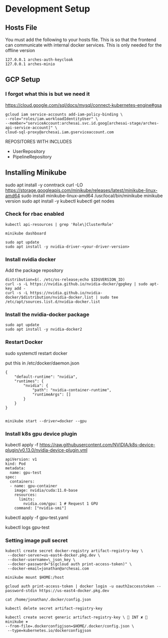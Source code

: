 # Development Setup

## Hosts File

You must add the following to your hosts file. This is so that the frontend can communicate with internal docker services.
This is only needed for the offline version

```
127.0.0.1 arches-auth-keycloak
127.0.0.1 arches-minio
```

## GCP Setup

### I forgot what this is but we need it

https://cloud.google.com/sql/docs/mysql/connect-kubernetes-engine#gsa

```
gcloud iam service-accounts add-iam-policy-binding \
--role="roles/iam.workloadIdentityUser" \
--member="serviceAccount:archesai.svc.id.goog[archesai-stage/arches-api-service-account]" \
cloud-sql-proxy@archesai.iam.gserviceaccount.com
```

<!-- name: Cut Docs
on:
  workflow_dispatch:

jobs:
  rdme-openapi:
    runs-on: ubuntu-latest
    steps:
      - name: Check out repo 📚
        uses: actions/checkout@v3

      - name: Run `openapi` command 🚀
        uses: readmeio/rdme@v8
        with:
          rdme: openapi https://api.archesai.com/-json --key=${{ secrets.README_SECRET }} --id=64837ab02aa53c002a2ceccd -->

REPOSITORES WITH INCLUDES

- UserRepository
- PipelineRepository

## Installing Minikube

sudo apt install -y conntrack
curl -LO https://storage.googleapis.com/minikube/releases/latest/minikube-linux-amd64
sudo install minikube-linux-amd64 /usr/local/bin/minikube
minikube version
sudo apt install -y kubectl
kubectl get nodes

### Check for rbac enabled

```
kubectl api-resources | grep 'Role\|ClusterRole'

minikube dashboard

sudo apt update
sudo apt install -y nvidia-driver-<your-driver-version>
```

### Install nvidia docker

Add the package repository

```
distribution=$(. /etc/os-release;echo $ID$VERSION_ID)
curl -s -L https://nvidia.github.io/nvidia-docker/gpgkey | sudo apt-key add -
curl -s -L https://nvidia.github.io/nvidia-docker/$distribution/nvidia-docker.list | sudo tee /etc/apt/sources.list.d/nvidia-docker.list
```

### Install the nvidia-docker package

```
sudo apt update
sudo apt install -y nvidia-docker2
```

### Restart Docker

sudo systemctl restart docker

put this in /etc/docker/daemon.json

```
{
    "default-runtime": "nvidia",
    "runtimes": {
        "nvidia": {
            "path": "nvidia-container-runtime",
            "runtimeArgs": []
        }
    }
}


minikube start --driver=docker --gpu

```

### Install k8s gpu device plugin

kubectl apply -f https://raw.githubusercontent.com/NVIDIA/k8s-device-plugin/v0.13.0/nvidia-device-plugin.yml

```
apiVersion: v1
kind: Pod
metadata:
  name: gpu-test
spec:
  containers:
  - name: gpu-container
    image: nvidia/cuda:11.0-base
    resources:
      limits:
        nvidia.com/gpu: 1 # Request 1 GPU
    command: ["nvidia-smi"]
```

kubectl apply -f gpu-test.yaml

kubectl logs gpu-test

### Setting image pull secret

```
kubectl create secret docker-registry artifact-registry-key \
 --docker-server=us-east4-docker.pkg.dev \
 --docker-username=\_json_key \
 --docker-password="$(gcloud auth print-access-token)" \
 --docker-email=jonathan@archesai.com

minikube mount $HOME:/host

gcloud auth print-access-token | docker login -u oauth2accesstoken --password-stdin https://us-east4-docker.pkg.dev

cat /home/jonathan/.docker/config.json

kubectl delete secret artifact-registry-key

kubectl create secret generic artifact-registry-key \  INT ✘  minikube ⎈
--from-file=.dockerconfigjson=$HOME/.docker/config.json \
 --type=kubernetes.io/dockerconfigjson
```
